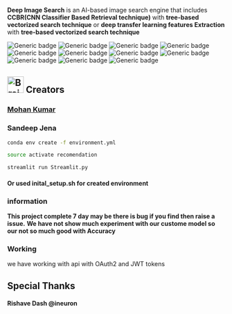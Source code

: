 **Deep Image Search** is an AI-based image search engine that includes **CCBR(CNN Classifier Based Retrieval technique)** with **tree-based vectorized search technique** or **deep transfer learning features Extraction** with **tree-based vectorized search technique**


![Generic badge](https://img.shields.io/badge/AI-Advance-green.svg) ![Generic badge](https://img.shields.io/badge/Python-3.6|3.7-blue.svg) ![Generic badge](https://img.shields.io/badge/pip-v3-red.svg) ![Generic badge](https://img.shields.io/badge/Pytorch-v1-orange.svg) ![Generic badge](https://img.shields.io/badge/TensorFlow-v2-orange.svg) ![Generic badge](https://img.shields.io/badge/scikitlearn-latest-green.svg) ![Generic badge](https://img.shields.io/badge/selenium-latest-green.svg) ![Generic badge](https://img.shields.io/badge/beautifulsoup4-latest-green.svg) ![Generic badge](https://img.shields.io/badge/fastapi-latest-green.svg) ![Generic badge](https://img.shields.io/badge/streamlite-latest-green.svg) ![Generic badge](https://img.shields.io/badge/dvc-latest-green.svg)



<h2><img src="https://cdn2.iconfinder.com/data/icons/artificial-intelligence-6/64/ArtificialIntelligence9-512.png" alt="Brain+Machine" height="38" width="38"> Creators </h2>

### [Mohan Kumar](https://github.com/kkkumar2?tab=repositories)

### Sandeep Jena


```bash
conda env create -f environment.yml
```



```bash
source activate recomendation
```


```bash
streamlit run Streamlit.py
```

#### Or used inital_setup.sh for created environment




### information
**This project complete 7 day may be there is bug if you find then raise a issue.**
**We have not show much experiment with our custome model so our not so much good with Accuracy**

### Working
we have working with api with OAuth2 and JWT tokens

## Special Thanks
#### Rishave Dash @ineuron
